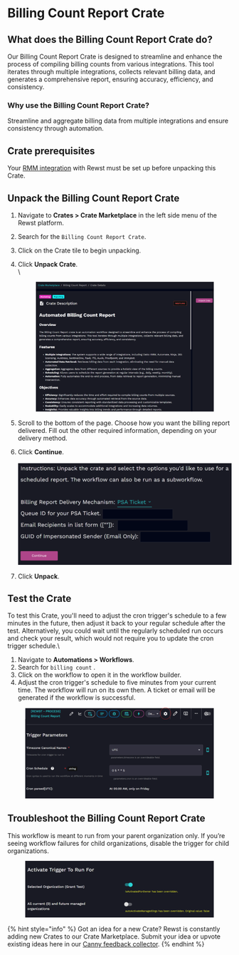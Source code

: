 # Billing Count Report Crate

## What does the Billing Count Report Crate do?

Our Billing Count Report Crate is designed to streamline and enhance the process of compiling billing counts from various integrations. This tool iterates through multiple integrations, collects relevant billing data, and generates a comprehensive report, ensuring accuracy, efficiency, and consistency.

### Why use the Billing Count Report Crate?

Streamline and aggregate billing data from multiple integrations and ensure consistency through automation.

## Crate prerequisites

Your [RMM integration](broken-reference) with Rewst must be set up before unpacking this Crate.

## Unpack the Billing Count Report Crate

1. Navigate to **Crates > Crate Marketplace** in the left side menu of the Rewst platform.
2. Search for the `Billing Count Report Crate`.
3. Click on the Crate tile to begin unpacking.
4.  Click **Unpack Crate**.\
    \


    <figure><img src="../../../.gitbook/assets/image (46).png" alt=""><figcaption></figcaption></figure>
5. Scroll to the bottom of the page. Choose how you want the billing report delivered. Fill out the other required information, depending on your delivery method.
6. Click **Continue**.\
   \
   ![](<../../../.gitbook/assets/image (47).png>)
7. Click **Unpack**.

## Test the Crate

To test this Crate, you'll need to adjust the cron trigger's schedule to a few minutes in the future, then adjust it back to your regular schedule after the test. Alternatively, you could wait until the regularly scheduled run occurs and check your result, which would not require you to update the cron trigger schedule.\


1. Navigate to **Automations > Workflows**.
2. Search for `billing count` .
3. Click on the workflow to open it in the workflow builder.
4. Adjust the cron trigger's schedule to five minutes from your current time. The workflow will run on its own then. A ticket or email will be generated if the workflow is successful.

<figure><img src="../../../.gitbook/assets/image (49).png" alt=""><figcaption></figcaption></figure>

## Troubleshoot the Billing Count Report Crate

This workflow is meant to run from your parent organization only. If you’re seeing workflow failures for child organizations, disable the trigger for child organizations.

<figure><img src="../../../.gitbook/assets/image (48).png" alt=""><figcaption></figcaption></figure>

{% hint style="info" %}
Got an idea for a new Crate? Rewst is constantly adding new Crates to our Crate Marketplace. Submit your idea or upvote existing ideas here in our [Canny feedback collector](https://rewst.canny.io/crates).
{% endhint %}

